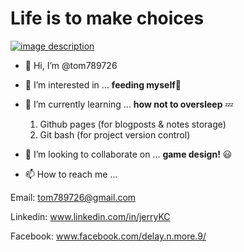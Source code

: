 # Life is to make choices

[![image description](https://i.imgur.com/seWfV2J.jpg
"A cute doggo (obviously!)")](https://github.com/tom789726)

- 👋 Hi, I’m @tom789726


- 👀 I’m interested in ... **feeding myself**🍕

- 🌱 I’m currently learning ... **how not to oversleep** 💤

  1. Github pages (for blogposts & notes storage)
  2. Git bash (for project version control)

- 💞️ I’m looking to collaborate on ... **game design!** 😃

- 📫 How to reach me ...

Email: tom789726@gmail.com

Linkedin: www.linkedin.com/in/jerryKC

Facebook: www.facebook.com/delay.n.more.9/

<!---
tom789726/tom789726 is a ✨ special ✨ repository because its `README.md` (this file) appears on your GitHub profile.
You can click the Preview link to take a look at your changes.
--->

